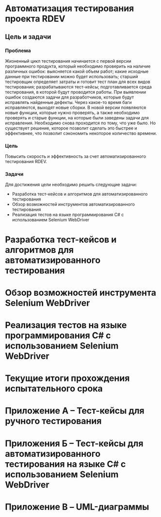 # Автоматизация тестирования проекта RDEV 
## Цель и задачи
### Проблема
Жизненный цикл тестирования начинается с первой версии программного продукта, который необходимо проверить на наличие различных ошибок: выясняется какой объем работ; какие исходные данные при тестировании можно будет использовать; старший тестировщик определяет затраты и готовит тест план для всех видов тестирования; разрабатываются тест-кейсы; подготавливается среда тестирования, в которой будут проводится работы. При выявлении ошибок создаются задачи для разработчиков, которые будут исправлять найденные дефекты. Через какое-то время баги исправляются, выходят новые сборки. В новой версии появляются новые функции, которые нужно проверять, а также необходимо проверять и старые функции, на которые были заведены задачи для исправления. Необходимо снова проходится по тому, что уже было. Но существует решение, которое позволит сделать это быстрее и эффективнее, что позволит сэкономить некоторое количество времени.
### Цель
Повысить скорость и эффективность за счет автоматизированного тестирования RDEV.
### Задачи
Для достижения цели необходимо решить следующие задачи:
- Разработка тест-кейсов и алгоритмов для автоматизированного тестирования
- Обзор возможностей инструментов автоматизированного тестирования
- Реализация тестов на языке программирования C# с использованием Selenium WebDriver

# Разработка тест-кейсов и алгоритмов для автоматизированного тестирования
# Обзор возможностей инструмента Selenium WebDriver
# Реализация тестов на языке программирования C# с использованием Selenium WebDriver
# Текущие итоги прохождения испытательного срока
# Приложение А – Тест-кейсы для ручного тестирования
# Приложения Б – Тест-кейсы для автоматизированного тестирования на языке C# с использованием Selenium WebDriver
# Приложение В – UML-диаграммы 
